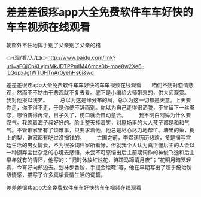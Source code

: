 # 差差差很疼app大全免费软件车车好快的车车视频在线观看
朝窗外不住地挥手别了父亲别了父亲的稽

👉/观/看/入/口👉http://www.baidu.com/link?url=aFQjCpKLyjmMkJDTPPmIM46mcs0b-moe8w2Xe6-iLGqpxJgfWTUHTnAr0yehHs6i&wd

差差差很疼app大全免费软件车车好快的车车视频在线观看　　咱们不妨对恋情悲观，然而不不妨由于悲观就不复去爱。底下是小编给大师带来的，供大师观赏。
我对他报以浅笑。
　　总以为这是缘分布的局，总以为这一切都是天意。上天要你走，你不得不走，于是你便不辞而别。你以为自己走得很洒脱，不曾留下一丝眷恋，哪怕伤得再深，日子久了，伤口就会自动愈合。
　　我不明白阿妈为什么要叹气。我瞧着海子叔好好的。脸上整天挂着笑，对屋场里的大人孩子都是和和气气。不管谁家里有了烦难事，只要求着他，他总是尽心尽力地帮忙。塘里的鱼，树上的梨，谁家都有吃过没掏钱的。
　　亡国之前，李煜词历历悲欢，多是描写宫廷生活的男女情爱，不为很多词评家所看好，但就我个人认为真正懂后主的人会以一种摒弃尘世杂念的心境去感悟，未尝不可感悟出后主前期词作的神俊飞逸和后主早年就有的情怀，他写的：“归时休放红烛花，待踏马蹄清月夜”；“花明月暗笼轻雾，今宵好向郎边去。划袜步香阶，手提金缕鞋”等，他在早期写出了超乎统治阶级情感，描写了许多真挚爱情生活的词篇。

差差差很疼app大全免费软件车车好快的车车视频在线观看
